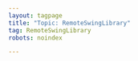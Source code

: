 ```yaml
---
layout: tagpage
title: "Topic: RemoteSwingLibrary"
tag: RemoteSwingLibrary
robots: noindex

---
```


